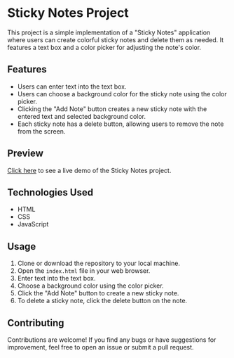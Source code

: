 # Sticky Notes Project

This project is a simple implementation of a "Sticky Notes" application where users can create colorful sticky notes and delete them as needed. It features a text box and a color picker for adjusting the note's color. 

## Features

- Users can enter text into the text box.
- Users can choose a background color for the sticky note using the color picker.
- Clicking the "Add Note" button creates a new sticky note with the entered text and selected background color.
- Each sticky note has a delete button, allowing users to remove the note from the screen.

## Preview

[Click here](#https://maverickcod.github.io/DOM_STICKY_NOTES/) to see a live demo of the Sticky Notes project.


## Technologies Used

- HTML
- CSS
- JavaScript

## Usage

1. Clone or download the repository to your local machine.
2. Open the `index.html` file in your web browser.
3. Enter text into the text box.
4. Choose a background color using the color picker.
5. Click the "Add Note" button to create a new sticky note.
6. To delete a sticky note, click the delete button on the note.


## Contributing

Contributions are welcome! If you find any bugs or have suggestions for improvement, feel free to open an issue or submit a pull request.
